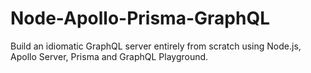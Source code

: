 # Node-Apollo-Prisma-GraphQL

Build an idiomatic GraphQL server entirely from scratch using Node.js, Apollo Server, Prisma and GraphQL Playground.
